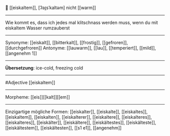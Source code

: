 🥶 [[eiskaltem]], [ʔaɪ̯sˈkaltəm]
nicht [[warm]]

---
Wie kommt es, dass ich jedes mal klitschnass werden muss, wenn du mit eiskaltem Wasser rumzauberst 

---
Synonyme: [[eiskalt]], [[bitterkalt]], [[frostig]], [[gefroren]], [[durchgefroren]]
Antonyme: [[lauwarm]], [[lau]], [[temperiert]], [[mild]], [[angenehm 1]]

---
**Übersetzung**: 
ice-cold, freezing cold

---
#Adjective [[eiskaltem]]

---
Morpheme:
[[eis]][[kalt]][[em]]

---


Einzigartige mögliche Formen: 
[[eiskalter]], [[eiskalte]], [[eiskaltes]], [[eiskaltem]], [[eiskalten]], [[eiskalterer]], [[eiskaltere]], [[eiskalteres]], [[eiskalteres]], [[eiskälter]], [[eiskältere]], [[eiskältestes]], [[eiskälteste]], [[eiskältestem]], [[eiskältesten]], [[s1 e1]], [[angenehm]]